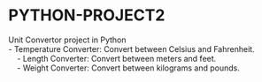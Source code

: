 # PYTHON-PROJECT2
Unit Convertor project in Python 
<br>
    - Temperature Converter: Convert between Celsius and Fahrenheit.
<br>
    - Length Converter: Convert between meters and feet.
 <br>
    - Weight Converter: Convert between kilograms and pounds.
 <br>
